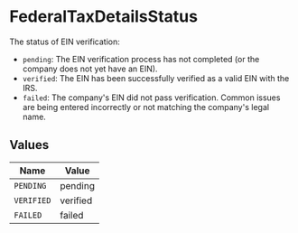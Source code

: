 # FederalTaxDetailsStatus

The status of EIN verification:
- `pending`: The EIN verification process has not completed (or the company does not yet have an EIN).
- `verified`: The EIN has been successfully verified as a valid EIN with the IRS.
- `failed`: The company's EIN did not pass verification. Common issues are being entered incorrectly or not matching the company's legal name.


## Values

| Name       | Value      |
| ---------- | ---------- |
| `PENDING`  | pending    |
| `VERIFIED` | verified   |
| `FAILED`   | failed     |